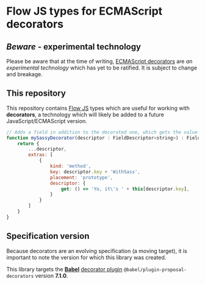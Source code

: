# Flow JS types for ECMAScript decorators
## *Beware* - experimental technology
Please be aware that at the time of writing, [ECMAScript decorators] are *an experimental technology* which has yet to be ratified.  It is subject to change and breakage.

## This repository
This repository contains [Flow JS] types which are useful for working with **decorators**, a technology which will likely be added to a future JavaScript/ECMAScript version.

```js
// Adds a field in addition to the decorated one, which gets the value in a sassy way
function mySassyDecorator(descriptor : FieldDescriptor<string>) : FieldOutputDescriptor<string,mixed> {
    return {
        ...descriptor,
        extras: [
            {
                kind: 'method',
                key: descriptor.key + 'WithSass',
                placement: 'prototype',
                descriptor: {
                    get: () => 'Yo, it\'s ' + this[descriptor.key],
                }
            }
        ]
    }
}
```

## Specification version
Because decorators are an evolving specification (a moving target), it is important to note the version for which this library was created.

This library targets the **[Babel]** [decorator plugin] `@babel/plugin-proposal-decorators` version **7.1.0**.

[ECMAScript decorators]: https://github.com/tc39/proposal-decorators/
[Flow JS]: https://flow.org/
[Babel]: https://babeljs.io/
[decorator plugin]: https://www.npmjs.com/package/@babel/plugin-proposal-decorators